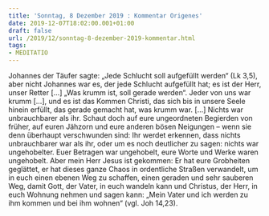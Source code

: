 ```yaml
---
title: 'Sonntag, 8 Dezember 2019 : Kommentar Origenes'
date: 2019-12-07T18:02:00.001+01:00
draft: false
url: /2019/12/sonntag-8-dezember-2019-kommentar.html
tags: 
- MEDITATIO
---
```


Johannes der Täufer sagte: „Jede Schlucht soll aufgefüllt werden“ (Lk 3,5), aber nicht Johannes war es, der jede Schlucht aufgefüllt hat; es ist der Herr, unser Retter \[…\] „Was krumm ist, soll gerade werden“. Jeder von uns war krumm \[…\], und es ist das Kommen Christi, das sich bis in unsere Seele hinein erfüllt, das gerade gemacht hat, was krumm war. \[...\] Nichts war unbrauchbarer als ihr. Schaut doch auf eure ungeordneten Begierden von früher, auf euren Jähzorn und eure anderen bösen Neigungen – wenn sie denn überhaupt verschwunden sind: Ihr werdet erkennen, dass nichts unbrauchbarer war als ihr, oder um es noch deutlicher zu sagen: nichts war ungehobelter. Euer Betragen war ungehobelt, eure Worte und Werke waren ungehobelt. Aber mein Herr Jesus ist gekommen: Er hat eure Grobheiten geglättet, er hat dieses ganze Chaos in ordentliche Straßen verwandelt, um in euch einen ebenen Weg zu schaffen, einen geraden und sehr sauberen Weg, damit Gott, der Vater, in euch wandeln kann und Christus, der Herr, in euch Wohnung nehmen und sagen kann: „Mein Vater und ich werden zu ihm kommen und bei ihm wohnen“ (vgl. Joh 14,23).